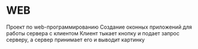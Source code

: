 # WEB
Проект по web-программированию
Создание оконных приложений для работы сервера с клиентом 
Клиент тыкает кнопку и подает запрос серверу, а сервер принимает его и выводит картинку
